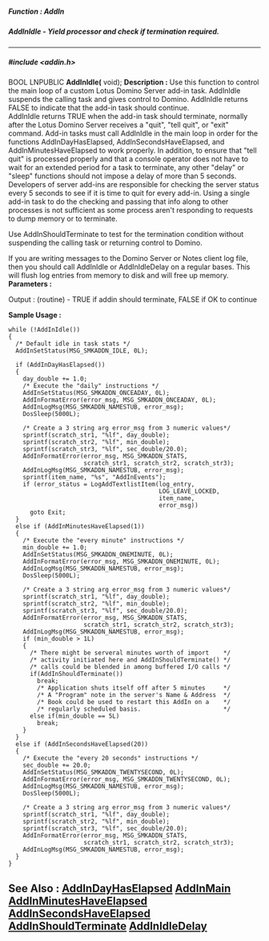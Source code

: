 ##### Function : AddIn
##### AddInIdle - Yield processor and check if termination required.
---
##### #include <addin.h>
BOOL LNPUBLIC **AddInIdle(**
void);
**Description :**
Use this function to control the main loop of a custom Lotus Domino Server 
add-in task. AddInIdle suspends the calling task and gives control to Domino. 
AddInIdle returns FALSE to indicate that the add-in task should continue.  
AddInIdle returns TRUE when the add-in task should terminate, normally after 
the Lotus Domino Server receives a "quit", "tell <taskname> quit", or "exit" 
command.  Add-in tasks must call AddInIdle in the main loop in order for the 
functions AddInDayHasElapsed, AddInSecondsHaveElapsed, and 
AddInMinutesHaveElapsed to work properly.  In addition, to ensure that "tell 
<taskname> quit" is processed properly and that a console operator does not 
have to wait for an extended period for a task to terminate, any other "delay" 
or "sleep" functions should not impose a delay of more than 5 seconds.  
Developers of server add-ins are responsible for checking the server status 
every 5 seconds to see if it is time to quit for every add-in. Using a single 
add-in task to do the checking and passing that info along to other processes 
is not sufficient as some process aren't responding to requests to dump memory 
or to terminate.

Use AddInShouldTerminate to test for the termination condition without 
suspending the calling task or returning control to Domino.

If you are writing messages to the Domino Server or Notes client log file, then 
you should call AddInIdle or AddInIdleDelay on a regular bases.  This will 
flush log entries from memory to disk and will free up memory.
**Parameters :**

Output :
(routine)  -  TRUE if addin should terminate, FALSE if OK to continue


**Sample Usage :**
```
while (!AddInIdle())
{
  /* Default idle in task stats */
  AddInSetStatus(MSG_SMKADDN_IDLE, 0L);

  if (AddInDayHasElapsed())
  {
    day_double += 1.0;
    /* Execute the "daily" instructions */
    AddInSetStatus(MSG_SMKADDN_ONCEADAY, 0L);
    AddInFormatError(error_msg, MSG_SMKADDN_ONCEADAY, 0L);
    AddInLogMsg(MSG_SMKADDN_NAMESTUB, error_msg);
    DosSleep(5000L);

    /* Create a 3 string arg error_msg from 3 numeric values*/
    sprintf(scratch_str1, "%lf", day_double);
    sprintf(scratch_str2, "%lf", min_double);
    sprintf(scratch_str3, "%lf", sec_double/20.0);
    AddInFormatError(error_msg, MSG_SMKADDN_STATS,
                     scratch_str1, scratch_str2, scratch_str3);
    AddInLogMsg(MSG_SMKADDN_NAMESTUB, error_msg);
    sprintf(item_name, "%s", "AddInEvents");
    if (error_status = LogAddTextlistItem(log_entry,
                                          LOG_LEAVE_LOCKED,
                                          item_name,
                                          error_msg))
      goto Exit;
  }
  else if (AddInMinutesHaveElapsed(1))
  {
    /* Execute the "every minute" instructions */
    min_double += 1.0;
    AddInSetStatus(MSG_SMKADDN_ONEMINUTE, 0L);
    AddInFormatError(error_msg, MSG_SMKADDN_ONEMINUTE, 0L);
    AddInLogMsg(MSG_SMKADDN_NAMESTUB, error_msg);
    DosSleep(5000L);

    /* Create a 3 string arg error_msg from 3 numeric values*/
    sprintf(scratch_str1, "%lf", day_double);
    sprintf(scratch_str2, "%lf", min_double);
    sprintf(scratch_str3, "%lf", sec_double/20.0);
    AddInFormatError(error_msg, MSG_SMKADDN_STATS,
                     scratch_str1, scratch_str2, scratch_str3);
    AddInLogMsg(MSG_SMKADDN_NAMESTUB, error_msg);
    if (min_double > 1L)
    {
      /* There might be serveral minutes worth of import    */
      /* activity initiated here and AddInShouldTerminate() */
      /* calls could be blended in among buffered I/O calls */
      if(AddInShouldTerminate())
        break;
        /* Application shuts itself off after 5 minutes     */
        /* A "Program" note in the server's Name & Address  */
        /* Book could be used to restart this AddIn on a    */
        /* regularly scheduled basis.                       */
      else if(min_double == 5L)
        break;
    }
  }
  else if (AddInSecondsHaveElapsed(20))
  {
    /* Execute the "every 20 seconds" instructions */
    sec_double += 20.0;
    AddInSetStatus(MSG_SMKADDN_TWENTYSECOND, 0L);
    AddInFormatError(error_msg, MSG_SMKADDN_TWENTYSECOND, 0L);
    AddInLogMsg(MSG_SMKADDN_NAMESTUB, error_msg);
    DosSleep(5000L);

    /* Create a 3 string arg error_msg from 3 numeric values*/
    sprintf(scratch_str1, "%lf", day_double);
    sprintf(scratch_str2, "%lf", min_double);
    sprintf(scratch_str3, "%lf", sec_double/20.0);
    AddInFormatError(error_msg, MSG_SMKADDN_STATS,
                     scratch_str1, scratch_str2, scratch_str3);
    AddInLogMsg(MSG_SMKADDN_NAMESTUB, error_msg);
  }
}
```
**See Also :**
[AddInDayHasElapsed](D:/md_files/AddInDayHasElapsed.md)
[AddInMain](D:/md_files/AddInMain.md)
[AddInMinutesHaveElapsed](D:/md_files/AddInMinutesHaveElapsed.md)
[AddInSecondsHaveElapsed](D:/md_files/AddInSecondsHaveElapsed.md)
[AddInShouldTerminate](D:/md_files/AddInShouldTerminate.md)
[AddInIdleDelay](D:/md_files/AddInIdleDelay.md)
---
